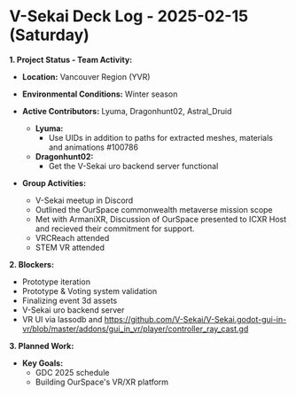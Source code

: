 # V-Sekai Deck Log - 2025-02-15 (Saturday)

**1. Project Status - Team Activity:**

- **Location:** Vancouver Region (YVR)
- **Environmental Conditions:** Winter season
- **Active Contributors:** Lyuma, Dragonhunt02, Astral_Druid

  - **Lyuma:**
    - Use UIDs in addition to paths for extracted meshes, materials and animations #100786 
  - **Dragonhunt02:**
    - Get the V-Sekai uro backend server functional

- **Group Activities:**
  - V-Sekai meetup in Discord
  - Outlined the OurSpace commonwealth metaverse mission scope
  - Met with ArmaniXR, Discussion of OurSpace presented to ICXR Host and recieved their commitment for support.
  - VRCReach attended
  - STEM VR attended

**2. Blockers:**
  - Prototype iteration
  - Prototype & Voting system validation
  - Finalizing event 3d assets
  - V-Sekai uro backend server
  - VR UI via lassodb and https://github.com/V-Sekai/V-Sekai.godot-gui-in-vr/blob/master/addons/gui_in_vr/player/controller_ray_cast.gd

**3. Planned Work:**

- **Key Goals:**
  - GDC 2025 schedule
  - Building OurSpace's VR/XR platform

